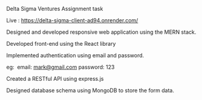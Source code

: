 Delta Sigma Ventures Assignment task

Live : https://delta-sigma-client-ad94.onrender.com/

Designed and developed responsive web application using the MERN stack.

Developed front-end using the React library

Implemented authentication using email and password.

eg: 
email: mark@gmail.com
password: 123

Created a RESTful API using express.js

Designed database schema using MongoDB to store the form data.


